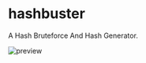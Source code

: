 # hashbuster
A Hash Bruteforce And Hash Generator.

![preview](https://user-images.githubusercontent.com/63346676/108320913-6f168e80-71e9-11eb-82ff-e35ed418c897.jpg)

